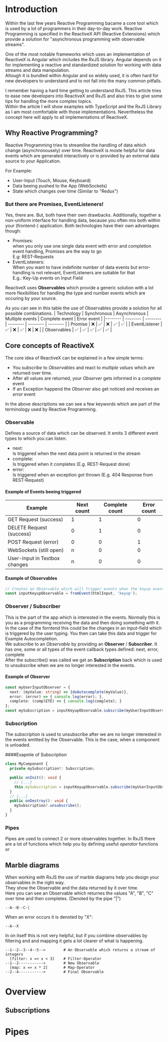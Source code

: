 # Introduction
Within the last few years Reactive Programming bacame a core tool which is used by a lot of programmers in their day-to-day work. Reactive Programming is specified in the ReactiveX API (Reactive Extensions) which provide a solution for "asynchronous programming with observable streams".  

One of the most notable frameworks which uses an implementation of ReactiveX is Angular which includes the RxJS library. Angular depends on it for implementing a reactive and standardized solution for working with data streams and data manipulation.  
Altough it is bundled within Angular and so widely used, it is often hard for new developers to understand and to not fall into the many common pitfalls.

I remember having  a hard time getting to understand RxJS. This article tries to ease new developers into ReactiveX and RxJS and also tries to give some tips for handling the more complex topics.  
Within the article I will show examples with TypeScript and the RxJS Library as I am most comfortable with those implementations. Nevertheless the concept here will apply to all implementations of ReactiveX.

## Why Reactive Programming?
Reactive Programming tries to streamline the handling of data which change (asynchronousely) over time. 
ReactiveX is moste helpful for data events which are generated interactively or is provided by an external data source to your Application.  

For Example:
* User-Input (Touch, Mouse, Keyboard)
* Data beeing pushed to the App (WebSockets)
* State which changes over time (Similar to "Redux")

### But there are Promises, EventListeners!
Yes, there are. But, both have their own drawbacks. Additionally, together a non-uniform interface for handling data, because you often mix both within your (frontend-) application. Both technologies have their own advantages though:   
* Promises:  
  when you only use one single data event with error and completion event handling, Promises are the way to go  
  E.g: REST-Requests
* EventListeners:  
  When you want to have indefinite number of data events but error-handling is not relevant,  EventListeners are sutiable for that  
  E.g.: Key-Up events on Input Field

ReactiveX uses **Observables** which provide a generic solution with a lot more flexibilities for handling the type and number events which are occuring by your source.

As you can see in this table the use of Observables provide a solution for all possible combinations.
| Technology | Synchronous | Asynchronous | Multiple events | Complete event | Error event |
|-------- | -------- | -------- | -------- | -------- | -------- |
| Promise | ❌ | ✅ | ❌ | ✅ | ✅ |
| EventListener | ✅ | ❌ | ✅ | ❌ | ❌ |
| Observables | ✅ | ✅ | ✅ | ✅ | ✅ |


## Core concepts of ReactiveX
The core idea of ReactiveX can be explained in a few simple terms:  
* You *subscribe* to *Observables* and react to *multiple values* which are returned over time.  
* After all values are returned, your *Observer* gets informed in a *complete* event
* If an Exception happend the *Observer* also get noticed and receives an *error* event

In the above descriptions we can see a few keywords which are part of the terminology used by Reactive Programming.
### Observable
  Defines a source of data which can be observed. 
  It emits 3 different event types to which you can listen:
  * next:  
    Is triggered when the next data point is returned in the stream
  * complete:  
    Is triggered when it completes (E.g. REST-Request done)
  * error:  
    Is triggered when an exception got thrown (E.g. 404 Response from REST-Request)

 #### Example of Events beeing triggered  

| Example | Next count | Complete  count | Error  count | 
|-------- | -------- | -------- | -------- |
| GET Request (success) | 1 | 1 | 0 |
| DELETE Request (success) | 0 | 1 | 0|
| POST Request (error) | 0 | 0 | 1 |
| WebSockets (still open) | n | 0 | 0 |
| User-Input in Textbox changes | n | 0 | 0 |

#### Example of Observables
```ts
// Creates an Observable which will trigger events when the keyup event is fired on an input element
const inputKeyupObservable = fromEvent(htmlInput, 'keyup');
```

### Observer / Subscriber
This is the part of the app which is interested in the events. Normally this is you as a programming receiving the data and then doing something with it.  
In the case of the forntend this could be the changes in an input-field which is triggered by the user typing. You then can take this data and trigger for Example Autocompletion.  
We subscribe to an *Observable* by providing an **Observer** / **Subscriber**. It has one, some or all types of the event callback types defined: next, error, complete  
After the subscribe() was called we get an **Subscription** back which is used to unsubscribe when we are no longer interested in the events.

#### Example of Observer
```ts
const myUserInputObserver = {
  next: (myValue: string) => {doAutocomplete(myValue)},
  error: (error) => { console.log(error); },
  complete: (complETE) => { console.log(complete); }
};
const mySubscription = inputKeyupObservable.subscribe(myUserInputObserver);
```

### Subscription
The subscription is used to unsubscribe after we are no longer interested in the events emitted by the Observable. This is the case, when a component is unloaded.

####Exapmle of Subscription
```ts
class MyComponent {
  private mySubscription?: Subscription;

  public onInit(): void {
    // {...}
    this.mySubscription = inputKeyupObservable.subscribe(myUserInputObserver);
  }
  // {...}
  public onDestroy(): void {
    mySubscription?.unsubscribe();
  }
}
```

### Pipes
Pipes are used to connect 2 or more observables together. In RxJS there are a lot of functions which help you by defining useful *operator* functions or 


## Marble diagrams
When working with RxJS the use of marble diagrams help you design your observables in the right way.  
They show the Observable and the data returned by it over time.  
Here you can see an Observable which returnes the values "A", "B", "C" over time and then completes. (Denoted by the pipe "|")  
```
--A--B--C-|
```

When an error occurs it is denoted by "X":  
```
--A--X
```


In on itself this is not very helpful, but if you combine observables by filtering and and mapping it gets a lot clearer of what is happening.  
```
--1--2--3--4--5-->        # An Observeble which returns a stream of integers
  [filter: x => x < 3]    # Filter-Operator
--1--2----------->        # New Observable
  [map: x => x * 2]       # Map-Operator
--2--4----------->        # Final Observable
```

# Overview

## Subscriptions

# Pipes

#  